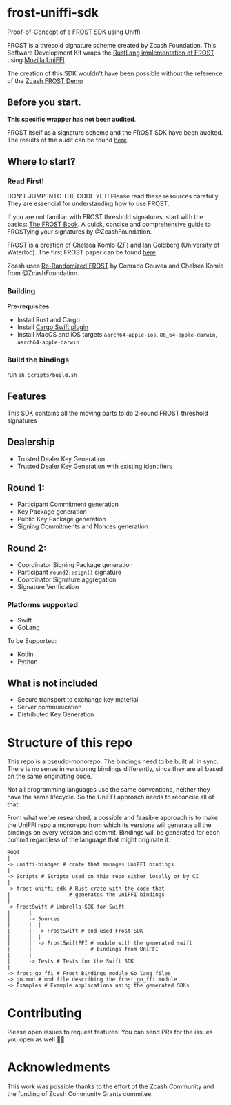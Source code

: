 # frost-uniffi-sdk
Proof-of-Concept of a FROST SDK using Uniffi

FROST is a thresold signature scheme created by Zcash Foundation. 
This Software Development Kit wraps the [RustLang implementation of
FROST](https://github.com/ZcashFoundation/frost) using [Mozilla UniFFI](https://mozilla.github.io/uniffi-rs/).

The creation of this SDK wouldn't have been possible without the reference of the
[Zcash FROST Demo](https://zfnd.org/demo-for-frost-for-zcash-library/)

## Before you start.

**This specific wrapper has not been audited**. 

FROST itself as a signature scheme and the FROST SDK have been audited.
The results of the audit can be found [here](https://research.nccgroup.com/2023/10/23/public-report-zcash-frost-security-assessment/).

## Where to start?

### Read First!
DON'T JUMP INTO THE CODE YET! Please read these resources carefully. They are 
essencial for understanding how to use FROST.

If you are not familiar with FROST threshold signatures, start with the 
basics: [The FROST Book](https://frost.zfnd.org/index.html). A quick, concise
and comprehensive guide to FROSTying your signatures by @ZcashFoundation.

FROST is a creation of Chelsea Komlo (ZF) and Ian Goldberg (University of Waterloo).
The first FROST paper can be found [here](https://eprint.iacr.org/2020/852.pdf)

Zcash uses [Re-Randomized FROST](https://eprint.iacr.org/2024/436) by Conrado Gouvea 
and Chelsea Komlo from @ZcashFoundation.

### Building

**Pre-requisites** 

- Install Rust and Cargo
- Install [Cargo Swift plugin](https://github.com/antoniusnaumann/cargo-swift)
- Install MacOS and iOS targets `aarch64-apple-ios`, `86_64-apple-darwin`, 
`aarch64-apple-darwin`

### Build the bindings

run `sh Scripts/build.sh`


## Features
This SDK contains all the moving parts to do 2-round FROST threshold signatures

Dealership
----------
- Trusted Dealer Key Generation
- Trusted Dealer Key Generation with existing identifiers

Round 1:
-------
- Participant Commitment generation
- Key Package generation
- Public Key Package generation
- Signing Commitments and Nonces generation

Round 2:
--------
- Coordinator Signing Package generation
- Participant `round2::sign()` signature
- Coordinator Signature aggregation
- Signature Verification

### Platforms supported
- Swift
- GoLang

To be Supported:
- Kotlin
- Python

## What is not included
- Secure transport to exchange key material
- Server communication
- Distributed Key Generation

# Structure of this repo

This repo is a pseudo-monorepo. The bindings need to be built all in sync.
There is no sense in versioning bindings differently, since they are all
based on the same originating code. 

Not all programming languages use the same conventions, neither they have
the same lifecycle. So the UniFFI approach needs to reconcile all of that.

From what we've researched, a possible and feasible approach is to make
the UniFFI repo a monorepo from which its versions will generate all the
bindings on every version and commit. Bindings will be generated for each
commit regardless of the language that might originate it. 

````
ROOT
|
-> uniffi-bindgen # crate that manages UniFFI bindings
|
-> Scripts # Scripts used on this repo either locally or by CI
|
-> frost-uniffi-sdk # Rust crate with the code that 
|                   # generates the UniFFI bindings
|
-> FrostSwift # Umbrella SDK for Swift
|      |
|      -> Sources
|      |  |
|      |  -> FrostSwift # end-used Frost SDK
|      |  |
|      |  -> FrostSwiftFFI # module with the generated swift 
|      |                   # bindings from UniFFI
|      |
|      -> Tests # Tests for the Swift SDK
|
-> frost_go_ffi # Frost Bindings module Go lang files
-> go.mod # mod file describing the frost_go_ffi module
-> Examples # Example applications using the generated SDKs
````
# Contributing

Please open issues to request features. You can send PRs for the issues
you open as well 🙏😅

# Acknowledments

This work was possible thanks to the effort of the Zcash Community and 
the funding of Zcash Community Grants commitee. 

